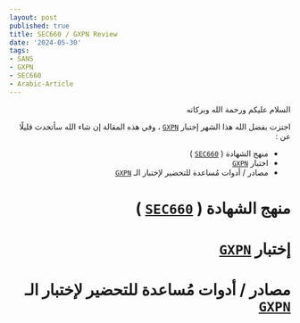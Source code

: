 ```yaml
---
layout: post
published: true
title: SEC660 / GXPN Review
date: '2024-05-30'
tags:
- SANS
- GXPN
- SEC660
- Arabic-Article
---
```


<div dir="rtl" markdown="1">

السلام عليكم ورحمة الله وبركاته 

اجتزت بفضل الله هذا الشهر إختبار  [`GXPN`](https://www.giac.org/certifications/exploit-researcher-advanced-penetration-tester-gxpn/) ، وفي هذه المقالة إن شاء الله سأتحدث قليلًا عن : 

* منهج الشهادة ( [`SEC660`](https://www.sans.org/cyber-security-courses/advanced-penetration-testing-exploits-ethical-hacking/) )
* اختبار [`GXPN`](https://www.giac.org/certifications/exploit-researcher-advanced-penetration-tester-gxpn/)
* مصادر / أدوات مُساعدة للتحضير لإختبار الـ [`GXPN`](https://www.giac.org/certifications/exploit-researcher-advanced-penetration-tester-gxpn/)


# منهج الشهادة ( [`SEC660`](https://www.sans.org/cyber-security-courses/advanced-penetration-testing-exploits-ethical-hacking/) )

# إختبار [`GXPN`](https://www.giac.org/certifications/exploit-researcher-advanced-penetration-tester-gxpn/)

# مصادر / أدوات مُساعدة للتحضير لإختبار الـ [`GXPN`](https://www.giac.org/certifications/exploit-researcher-advanced-penetration-tester-gxpn/)
</div> 
